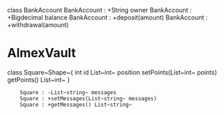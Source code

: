 class BankAccount
        BankAccount : +String owner
        BankAccount : +Bigdecimal balance
        BankAccount : +deposit(amount)
        BankAccount : +withdrawal(amount)
# AlmexVault




class Square~Shape~{
            int id
            List~int~ position
            setPoints(List~int~ points)
            getPoints() List~int~
        }
        
        Square : -List~string~ messages
        Square : +setMessages(List~string~ messages)
        Square : +getMessages() List~string~
